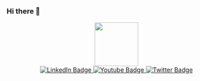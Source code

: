 ### Hi there 👋

<div id="header" align="center">
  <img src="https://media.giphy.com/media/liRTgRfK9XljrH2EFt/giphy.gif" width="100"/>
  <div id="badges">
  <a href="your-linkedin-URL">
    <img src="https://img.shields.io/badge/VK-blue?style=for-the-badge&logo=vk&logoColor=white" alt="LinkedIn Badge"/>
  </a>
  <a href="your-youtube-URL">
    <img src="https://img.shields.io/badge/hh.ru-red?style=for-the-badge&logo=hhru&logoColor=white" alt="Youtube Badge"/>
  </a>
  <a href="your-twitter-URL">
    <img src="https://img.shields.io/badge/Telegram.ru-blue?style=for-the-badge&logo=telegram&logoColor=white" alt="Twitter Badge"/>
  </a>
</div>

</div>
